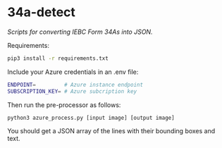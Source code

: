 # 34a-detect
_Scripts for converting IEBC Form 34As into JSON._

Requirements:

```bash
pip3 install -r requirements.txt
```

Include your Azure credentials in an .env file:
```bash
ENDPOINT=         # Azure instance endpoint
SUBSCRIPTION_KEY= # Azure subcription key
```

Then run the pre-processor as follows:
```bash
python3 azure_process.py [input image] [output image]
```
You should get a JSON array of the lines with their bounding boxes and text.
